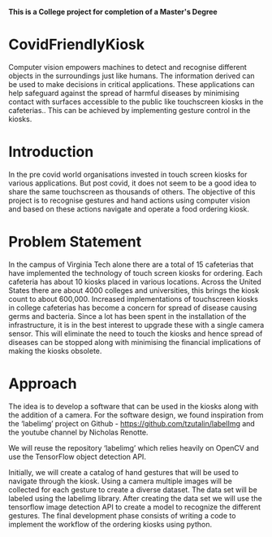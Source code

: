<B> This is a College project for completion of a Master's Degree</B> 

# CovidFriendlyKiosk
Computer vision empowers machines to detect and recognise different objects in the surroundings just like humans. The information derived can be used to make decisions in critical applications. These applications can help safeguard against the spread of harmful diseases by minimising contact with surfaces accessible to the public like touchscreen kiosks in the cafeterias.. This can be achieved by implementing gesture control in the kiosks.

# Introduction
In the pre covid world organisations invested in touch screen kiosks for various applications. But post covid, it does not seem to be a good idea to share the same touchscreen as thousands of others. The objective of this project is to recognise gestures and hand actions using computer vision and based on these actions navigate and operate a food ordering kiosk.

# Problem Statement
In the campus of Virginia Tech alone there are a total of 15 cafeterias that have implemented the technology of touch screen kiosks for ordering. Each cafeteria has about 10 kiosks placed in various locations. Across the United States there are about 4000 colleges and universities, this brings the kiosk count to about 600,000. Increased implementations of touchscreen kiosks in college cafeterias has become a concern for spread of  disease causing germs and bacteria. Since a lot has been spent in the installation of the infrastructure, it is in the best interest to upgrade these with a single camera sensor. This will eliminate the need to touch the kiosks and hence spread of diseases can be stopped along with minimising the financial implications of making the kiosks obsolete.

# Approach
The idea is to develop a software that can be used in the kiosks along with the addition of a camera. For the software design, we found inspiration from the ‘labelimg’ project on Github - https://github.com/tzutalin/labelImg and the youtube channel by Nicholas Renotte.

We will reuse the repository ‘labelimg’ which relies heavily on OpenCV and use the TensorFlow object detection API.

Initially, we will create a catalog of hand gestures that will be used to navigate through the kiosk. Using a camera multiple images will be collected for each gesture to create a diverse dataset. The data set will be labeled using the labelimg library. After creating the data set we will use the tensorflow image detection API to create a model to recognize the different gestures. The final development phase consists of writing a code to implement the workflow of the ordering kiosks using python.